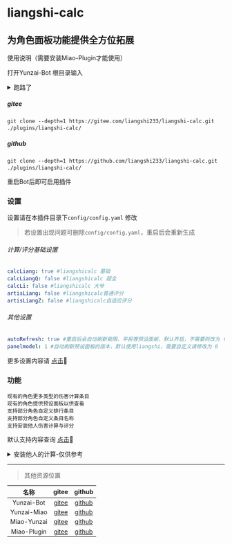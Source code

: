  # liangshi-calc

## 为角色面板功能提供全方位拓展
使用说明（需要安装Miao-Plugin才能使用）

打开Yunzai-Bot 根目录输入

<details><summary>跑路了</summary>
跑路了，有空就更新，没空就没空

![](./resources/LLQ.jpg)

</details>

##### gitee
~~~~~~~~~~
git clone --depth=1 https://gitee.com/liangshi233/liangshi-calc.git ./plugins/liangshi-calc/
~~~~~~~~~~
##### github
~~~~~~~~~~
git clone --depth=1 https://github.com/liangshi233/liangshi-calc.git ./plugins/liangshi-calc/
~~~~~~~~~~
重启Bot后即可启用插件

### 设置
设置请在本插件目录下`config/config.yaml` 修改
>若设置出现问题可删除`config/config.yaml`，重启后会重新生成

###### 计算/评分基础设置
~~~~~~~~~~YAML
calcLiang: true #liangshicalc 基础
calcLiangQ: false #liangshicalc 超全
calcLi: false #liangshicalc 大爷
artisLiang: false #liangshicalc普通评分
artisLiangZ: false #liangshicalc自适应评分
~~~~~~~~~~
###### 其他设置
~~~~~~~~~~YAML
autoRefresh: true #重启后会自动刷新极限、平民等预设面板，默认开启，不需要则改为 false
panelmodel: 1 #自动刷新预设面板的版本，默认使用liangshi，需要自定义请修改为 0
~~~~~~~~~~
更多设置内容请 [点击](config/system/config.md)🤔

### 功能
~~~~~~~~~~
现有的角色更多类型的伤害计算条目
现有的角色提供预设面板以供查看
支持部分角色自定义排行条目
支持部分角色自定义条目名称
支持安装他人伤害计算与评分
~~~~~~~~~~
默认支持内容查询 [点击](damage/liangshi-gs/README.md)🤔

<details><summary>安装他人的计算-仅供参考</summary>

###### 步骤1

使用链接安装示例 - 仅供参考，具体步骤请按对应计算说明中写明方法
~~~~~~~~~~
#更新https://gitee.com/liangshi233/liangshi星铁伤害计算
~~~~~~~~~~

使用名字安装/更新示例 - 仅供参考，具体步骤请按对应计算说明中写明方法
~~~~~~~~~~
#更新liangshi星铁伤害计算
~~~~~~~~~~

手动安装示例 - 仅供参考，具体步骤请按对应计算说明中写明方法

~~~~~~~~~~
git clone --depth=1 https://gitee.com/liangshi233/liangshi-sr.git ./plugins/liangshi-calc/damage/liangshi-sr/
~~~~~~~~~~

###### 步骤2

在设置中手动添加-仅供参考，具体步骤请按对应计算说明中的方法
~~~~~~~~~~YAML
calcmodel: liangshi #你安装计算的名字（例如abc-gs，就填abc）
~~~~~~~~~~

###### 步骤3

重启Bot

> 由于个人时间精力有限，后续自带的计算基本不再会更新新角色，建议安装其他仓库的计算避免后续角色无计算

</details>

---

> 其他资源位置

|名称|gitee|github|
|:----:|:----:|:----:|
|Yunzai-Bot | [gitee](https://gitee.com/le-niao/Yunzai-Bot) | [github](https://github.com/le-niao/Yunzai-Bot) |
|Yunzai-Miao| [gitee](https://gitee.com/yoimiya-kokomi/Yunzai-Bot) | [github](https://github.com/yoimiya-kokomi/Yunzai-Bot) |
|Miao-Yunzai | [gitee](https://gitee.com/yoimiya-kokomi/Miao-Yunzai) | [github](https://github.com/yoimiya-kokomi/Miao-Yunzai) |
|Miao-Plugin | [gitee](https://gitee.com/yoimiya-kokomi/miao-plugin) | [github](https://github.com/yoimiya-kokomi/miao-plugin) |